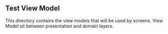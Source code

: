 ## Test View Model

This directory contains the view models that will be used by screens. View Model sit between presentation and domain layers. 

